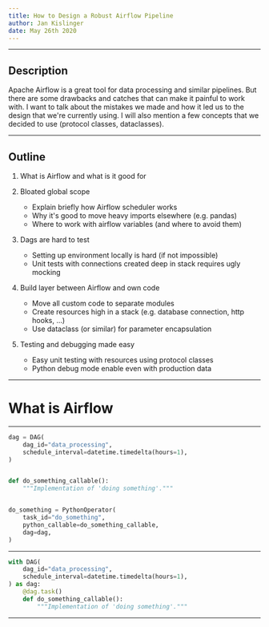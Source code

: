```yaml
---
title: How to Design a Robust Airflow Pipeline
author: Jan Kislinger
date: May 26th 2020
---
```


--- 

## Description

Apache Airflow is a great tool for data processing and similar pipelines. But there are some
drawbacks and catches that can make it painful to work with. I want to talk about the mistakes we
made and how it led us to the design that we're currently using. I will also mention a few concepts
that we decided to use (protocol classes, dataclasses).

--- 

## Outline

1. What is Airflow and what is it good for

2. Bloated global scope
    - Explain briefly how Airflow scheduler works
    - Why it's good to move heavy imports elsewhere (e.g. pandas)
    - Where to work with airflow variables (and where to avoid them)

3. Dags are hard to test
    - Setting up environment locally is hard (if not impossible)
    - Unit tests with connections created deep in stack requires ugly mocking

4. Build layer between Airflow and own code
    - Move all custom code to separate modules
    - Create resources high in a stack (e.g. database connection, http hooks, ...)
    - Use dataclass (or similar) for parameter encapsulation

5. Testing and debugging made easy
    - Easy unit testing with resources using protocol classes
    - Python debug mode enable even with production data

---

# What is Airflow

---

```python
dag = DAG(
    dag_id="data_processing",
    schedule_interval=datetime.timedelta(hours=1),
)


def do_something_callable():
    """Implementation of 'doing something'."""


do_something = PythonOperator(
    task_id="do_something",
    python_callable=do_something_callable,
    dag=dag,
)
```

---

```python
with DAG(
    dag_id="data_processing",
    schedule_interval=datetime.timedelta(hours=1),
) as dag:
    @dag.task()
    def do_something_callable():
        """Implementation of 'doing something'."""
```

---
